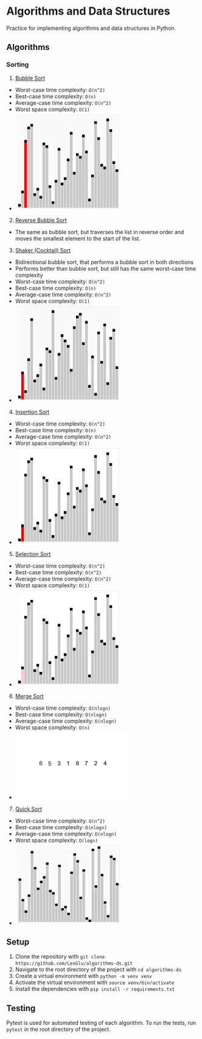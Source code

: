 # Algorithms and Data Structures
Practice for implementing algorithms and data structures in Python.

## Algorithms
### Sorting
1) [Bubble Sort](./sorting/bubble_sort.py)
- Worst-case time complexity: `O(n^2)`
- Best-case time complexity: `O(n)` 
- Average-case time complexity: `O(n^2)`
- Worst space complexity: `O(1)`
- ![bubble-sort](./gifs/bubble-sort.gif)
2) [Reverse Bubble Sort](./sorting/desc_bubble_sort.py)
- The same as bubble sort, but traverses the list in reverse order and moves the smallest element to the start of the list.
3) [Shaker (Cocktail) Sort](./sorting/shaker_sort.py)
- Bidirectional bubble sort, that performs a bubble sort in both directions
- Performs better than bubble sort, but still has the same worst-case time complexity
- Worst-case time complexity: `O(n^2)`
- Best-case time complexity: `O(n)`
- Average-case time complexity: `O(n^2)`
- Worst space complexity: `O(1)`
- ![shaker-sort](./gifs/shaker-sort.gif)
4) [Insertion Sort](./sorting/insertion_sort.py)
- Worst-case time complexity: `O(n^2)`
- Best-case time complexity: `O(n)`
- Average-case time complexity: `O(n^2)`
- Worst space complexity: `O(1)`
- ![insertion-sort](./gifs/insertion-sort.gif)
5) [Selection Sort](./sorting/selection_sort.py)
- Worst-case time complexity: `O(n^2)`
- Best-case time complexity: `O(n^2)`
- Average-case time complexity: `O(n^2)`
- Worst space complexity: `O(1)`
- ![selection-sort](./gifs/selection-sort.gif)
6) [Merge Sort](./sorting/merge_sort.py)
- Worst-case time complexity: `O(nlogn)`
- Best-case time complexity: `O(nlogn)`
- Average-case time complexity: `O(nlogn)`
- Worst space complexity: `O(n)`
- ![merge-sort](./gifs/merge-sort.gif)
7) [Quick Sort](./sorting/quick_sort.py)
- Worst-case time complexity: `O(n^2)`
- Best-case time complexity: `O(nlogn)`
- Average-case time complexity: `O(nlogn)`
- Worst space complexity: `O(logn)`
- ![quick-sort](./gifs/quick-sort.gif)


## Setup
1) Clone the repository with `git clone https://github.com/LexGlu/algorithms-ds.git`
2) Navigate to the root directory of the project with `cd algorithms-ds`
3) Create a virtual environment with `python -m venv venv`
4) Activate the virtual environment with `source venv/bin/activate`
5) Install the dependencies with `pip install -r requirements.txt`

## Testing
Pytest is used for automated testing of each algorithm. To run the tests, run `pytest` in the root directory of the project.